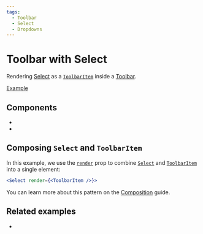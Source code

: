 ```yaml
---
tags:
  - Toolbar
  - Select
  - Dropdowns
---
```


# Toolbar with Select

<div data-description>

Rendering [Select](/components/select) as a [`ToolbarItem`](/reference/toolbar-item) inside a [Toolbar](/components/toolbar).

</div>

<div data-tags></div>

<a href="./index.tsx" data-playground>Example</a>

## Components

<div data-cards="components">

- [](/components/toolbar)
- [](/components/select)

</div>

## Composing `Select` and `ToolbarItem`

In this example, we use the [`render`](/apis/select#render) prop to combine [`Select`](/reference/select) and [`ToolbarItem`](/reference/toolbar-item) into a single element:

```jsx
<Select render={<ToolbarItem />}>
```

You can learn more about this pattern on the [Composition](/guide/composition) guide.

## Related examples

<div data-cards="examples">

- [](/examples/select-item-custom)

</div>
